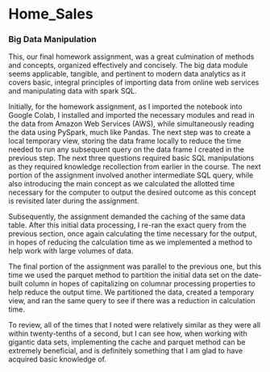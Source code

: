 # Home_Sales
### Big Data Manipulation

This, our final homework assignment, was a great culmination of methods and concepts, organized effectively and concisely. The big data module seems applicable, tangible, and pertinent to modern data analytics as it covers basic, integral principles of importing data from online web services and manipulating data with spark SQL. 

Initially, for the homework assignment, as I imported the notebook into Google Colab, I installed and imported the necessary modules and read in the data from Amazon Web Services (AWS), while simultaneously reading the data using PySpark, much like Pandas. The next step was to create a local temporary view, storing the data frame locally to reduce the time needed to run any subsequent query on the data frame I created in the previous step. The next three questions required basic SQL manipulations as they required knowledge recollection from earlier in the course. The next portion of the assignment involved another intermediate SQL query, while also introducing the main concept as we calculated the allotted time necessary for the computer to output the desired outcome as this concept is revisited later during the assignment. 

Subsequently, the assignment demanded the caching of the same data table. After this initial data processing, I re-ran the exact query from the previous section, once again calculating the time necessary for the output, in hopes of reducing the calculation time as we implemented a method to help work with large volumes of data. 

The final portion of the assignment was parallel to the previous one, but this time we used the parquet method to partition the initial data set on the date-built column in hopes of capitalizing on columnar processing properties to help reduce the output time. We partitioned the data, created a temporary view, and ran the same query to see if there was a reduction in calculation time. 

To review, all of the times that I noted were relatively similar as they were all within twenty-tenths of a second, but I can see how, when working with gigantic data sets, implementing the cache and parquet method can be extremely beneficial, and is definitely something that I am glad to have acquired basic knowledge of. 



